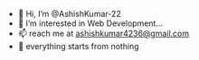 - 👋 Hi, I’m @AshishKumar-22
- 👀 I’m interested in Web Development...
- 📫 reach me at ashishkumar4236@gmail.com
- 🔄 everything starts from nothing

<!---
AshishKumar-22/AshishKumar-22 is a ✨ special ✨ repository because its `README.md` (this file) appears on your GitHub profile.
You can click the Preview link to take a look at your changes.
--->
